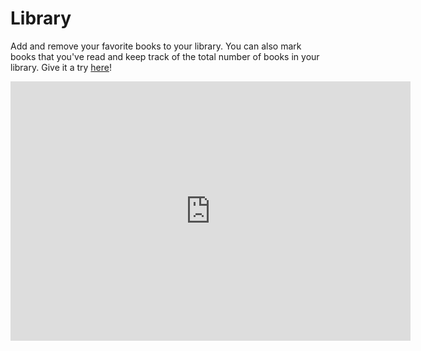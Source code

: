 # Library

Add and remove your favorite books to your library.
You can also mark books that you've read and keep track of the total number of books in your library.
Give it a try <a href="">here</a>!

<iframe src='https://gfycat.com/ifr/SoulfulCreativeGrouse' frameborder='0' scrolling='no' allowfullscreen width='640' height='415'></iframe>
